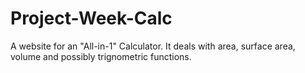 # Project-Week-Calc
A website for an "All-in-1" Calculator. 
It deals with area, surface area, volume and possibly trignometric functions.
